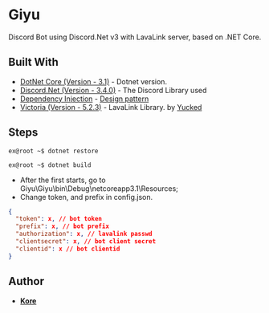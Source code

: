 # Giyu
Discord Bot using Discord.Net v3 with LavaLink server, based on .NET Core.

## Built With

* [DotNet Core (Version - 3.1)](https://dotnet.microsoft.com/download/dotnet-core/2.2) - Dotnet version.
* [Discord.Net (Version - 3.4.0)](https://github.com/RogueException/Discord.Net) - The Discord Library used
* [Dependency Injection](https://github.com/aspnet/DependencyInjection) - [Design pattern](https://docs.microsoft.com/en-us/aspnet/core/fundamentals/dependency-injection?view=aspnetcore-3.1) 
* [Victoria (Version - 5.2.3)](https://github.com/Yucked/Victoria) - LavaLink Library. by [Yucked](https://github.com/Yucked)

## Steps

```terminal
ex@root ~$ dotnet restore
```
```terminal
ex@root ~$ dotnet build
```
- After the first starts, go to Giyu\Giyu\bin\Debug\netcoreapp3.1\Resources;
- Change token, and prefix in config.json.
```json
{
  "token": x, // bot token
  "prefix": x, // bot prefix
  "authorization": x, // lavalink passwd
  "clientsecret": x, // bot client secret
  "clientid": x // bot clientid
}
```

## Author
* [**Kore**](https://github.com/korex71/)
